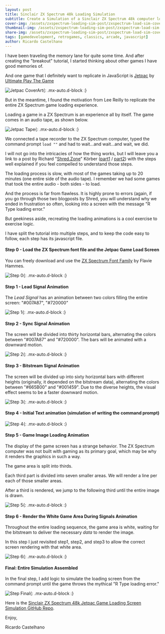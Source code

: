 ```yaml
---
layout: post
title: Sinclair ZX Spectrum 48k Loading Simulation
subtitle: Create a Simulation of a Sinclair ZX Spectrum 48k computer loading the Jetpac game using JavaScript
cover-img: /assets/zxspectrum-loading-sim-post/zxspectrum-load-sim-cover.png
thumbnail-img: /assets/zxspectrum-loading-sim-post/zxspectrum-load-sim-thumb.png
share-img: /assets/zxspectrum-loading-sim-post/zxspectrum-load-sim-cover.png
tags: [gamedevelopment, retrogames, classics, arcade, javascript]
author: Ricardo Castelhano
---
```


I have been traveling the memory lane for quite some time. And after creating the "breakout" tutorial, I started thinking about other games I have good memories of.

And one game that I definitely want to replicate in JavaScript is [Jetpac](https://en.wikipedia.org/wiki/Jetpac) by [Ultimate Play The Game](https://en.wikipedia.org/wiki/Ultimate_Play_the_Game)

![Jetpac CoverArt](/assets/zxspectrum-loading-sim-post/Jetpac_Coverart.jpg){: .mx-auto.d-block :}

But in the meantime, I found the motivation from Lee Reilly to replicate the entire ZX Spectrum game loading experience.

Loading a game in a ZX Spectrum is an experience all by itself.
The game comes in an audio tape, as shown below.

![Jetpac Tape](/assets/zxspectrum-loading-sim-post/tape.jpeg){: .mx-auto.d-block :}

We connected a tape recorder to the ZX Spectrum computer, typed the command prompt `load ""` and had to wait...and wait...and wait, we did.

I will not go into the intricacies of how the thing works, but I will leave you a link to a post by Richard "[Shred.Zone](https://shred.zone/cilla/index.html)" Körber ([part1](https://shred.zone/cilla/page/440/r-tape-loading-error.html) / [part2](https://shred.zone/cilla/page/441/r-tape-loading-error-part-2.html)) with the steps well explained if you feel compelled to understand those steps.

The loading process is slow, with most of the games taking up to 20 minutes (one entire side of the audio tape). I remember we had some games that took the entire audio - both sides - to load. 

And the process is far from flawless. It is highly prone to errors (again, if you go through those two blogposts by Shred, you will understand why we ended in frustration so often, looking into a screen with the message "R Type loading error."

But geekiness aside, recreating the loading animations is a cool exercise to exercise logic.

I have split the tutorial into multiple steps, and to keep the code easy to follow, each step has its javascript file.

#### Step 0 - Load the ZX Spectrum font file and the Jetpac Game Load Screen
You can freely download and use the [ZX Spectrum Font Family](https://font.download/font/zx-spectrum-7) by Flavie Hammes.

![Step 0](/assets/zxspectrum-loading-sim-post/step0.png){: .mx-auto.d-block :}

#### Step 1 - Lead Signal Animation

The *Lead Signal* has an animation between two colors filling the entire screen: "#007A87", "#720000"

![Step 1](/assets/zxspectrum-loading-sim-post/step1.gif){: .mx-auto.d-block :}

#### Step 2 - Sync Signal Animation

The screen will be divided into thirty horizontal bars, alternating the colors between "#007A87" and "#720000". The bars will be animated with a downward motion.

![Step 2](/assets/zxspectrum-loading-sim-post/step2.gif){: .mx-auto.d-block :}

#### Step 3 - Bitstream Signal Animation

The screen will be divided up into sixty horizontal bars with different heights (originally, it depended on the bitstream data), alternating the colors between "#665B00" and "#001459". Due to the diverse heights, the visual effect seems to be a faster downward motion.

![Step 3](/assets/zxspectrum-loading-sim-post/step3.gif){: .mx-auto.d-block :}

#### Step 4 - Initial Text animation (simulation of writing the command prompt)

![Step 4](/assets/zxspectrum-loading-sim-post/step4.gif){: .mx-auto.d-block :}

#### Step 5 - Game Image Loading Animation

The display of the game screen has a strange behavior. The ZX Spectrum computer was not built with gaming as its primary goal, which may be why it renders the graphics in such a way.

The game area is split into thirds. 

Each third part is divided into seven smaller areas. We will render a line per each of those smaller areas.

After a third is rendered, we jump to the following third until the entire image is drawn.

![Step 5](/assets/zxspectrum-loading-sim-post/step5.gif){: .mx-auto.d-block :}

#### Step 6 - Render the White Game Area During Signals Animation

Throughout the entire loading sequence, the game area is white, waiting for the bitstream to deliver the necessary *data* to render the image.

In this step I just revisited step1, step2, and step3 to allow the correct screen rendering with that white area.

![Step 6](/assets/zxspectrum-loading-sim-post/step6.gif){: .mx-auto.d-block :}

#### Final: Entire Simulation Assembled
In the final step, I add logic to simulate the loading screen from the command prompt until the game throws the mythical "R Type loading error."

![Step Final](/assets/zxspectrum-loading-sim-post/step_final.gif){: .mx-auto.d-block :}

Here is the [Sinclair ZX Spectrum 48k Jetpac Game Loading Screen Simulation GitHub Repo](https://github.com/RicCastelhano/zx-spectrum-loading-simulation).

Enjoy,

Ricardo Castelhano